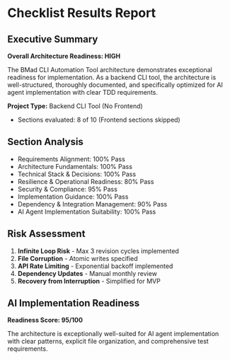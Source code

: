 # Checklist Results Report

## Executive Summary

**Overall Architecture Readiness: HIGH**

The BMad CLI Automation Tool architecture demonstrates exceptional readiness for implementation. As a backend CLI tool, the architecture is well-structured, thoroughly documented, and specifically optimized for AI agent implementation with clear TDD requirements.

**Project Type:** Backend CLI Tool (No Frontend)
- Sections evaluated: 8 of 10 (Frontend sections skipped)

## Section Analysis

- Requirements Alignment: 100% Pass
- Architecture Fundamentals: 100% Pass
- Technical Stack & Decisions: 100% Pass
- Resilience & Operational Readiness: 80% Pass
- Security & Compliance: 95% Pass
- Implementation Guidance: 100% Pass
- Dependency & Integration Management: 90% Pass
- AI Agent Implementation Suitability: 100% Pass

## Risk Assessment

1. **Infinite Loop Risk** - Max 3 revision cycles implemented
2. **File Corruption** - Atomic writes specified
3. **API Rate Limiting** - Exponential backoff implemented
4. **Dependency Updates** - Manual monthly review
5. **Recovery from Interruption** - Simplified for MVP

## AI Implementation Readiness

**Readiness Score: 95/100**

The architecture is exceptionally well-suited for AI agent implementation with clear patterns, explicit file organization, and comprehensive test requirements.
